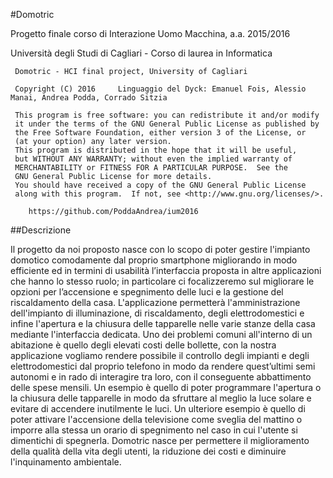 #Domotric 

Progetto finale corso di Interazione Uomo Macchina, a.a. 2015/2016

Università degli Studi di Cagliari - Corso di laurea in Informatica

     Domotric - HCI final project, University of Cagliari
 
     Copyright (C) 2016		Linguaggio del Dyck: Emanuel Fois, Alessio Manai, Andrea Podda, Corrado Sitzia

     This program is free software: you can redistribute it and/or modify
     it under the terms of the GNU General Public License as published by
     the Free Software Foundation, either version 3 of the License, or
     (at your option) any later version.
     This program is distributed in the hope that it will be useful,
     but WITHOUT ANY WARRANTY; without even the implied warranty of
     MERCHANTABILITY or FITNESS FOR A PARTICULAR PURPOSE.  See the
     GNU General Public License for more details.
     You should have received a copy of the GNU General Public License
     along with this program.  If not, see <http://www.gnu.org/licenses/>.
 
  		https://github.com/PoddaAndrea/ium2016

##Descrizione

Il progetto da noi proposto nasce con lo scopo di poter gestire l'impianto domotico
comodamente dal proprio smartphone migliorando in modo efficiente ed in termini di
usabilità l’interfaccia proposta in altre applicazioni che hanno lo stesso ruolo; in particolare ci focalizzeremo sul migliorare le opzioni per l’accensione e spegnimento delle luci e la gestione del riscaldamento della casa.
L'applicazione permetterà l'amministrazione dell'impianto di illuminazione, di riscaldamento, degli elettrodomestici e infine l'apertura e la chiusura delle tapparelle nelle varie stanze della casa mediante l'interfaccia dedicata.
Uno dei problemi comuni all'interno di un abitazione è quello degli elevati costi delle bollette, con la nostra applicazione vogliamo rendere possibile il controllo degli impianti e degli elettrodomestici dal proprio telefono in modo da rendere quest’ultimi semi autonomi e in rado di interagire tra loro, con il conseguente abbattimento delle spese mensili. Un esempio è quello di poter programmare l'apertura o la chiusura delle tapparelle in modo da sfruttare al meglio la luce solare e evitare di accendere inutilmente le luci. Un ulteriore esempio è quello di poter attivare l'accensione della televisione come sveglia del mattino o imporre alla stessa un orario di spegnimento nel caso in cui l'utente si dimentichi di spegnerla.
Domotric nasce per permettere il miglioramento della qualità della vita degli utenti, la
riduzione dei costi e diminuire l'inquinamento ambientale.